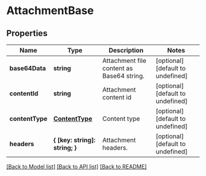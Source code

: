 
# AttachmentBase

## Properties
Name | Type | Description | Notes
------------ | ------------- | ------------- | -------------
**base64Data** | **string** | Attachment file content as Base64 string.              | [optional] [default to undefined]
**contentId** | **string** | Attachment content id              | [optional] [default to undefined]
**contentType** | [**ContentType**](ContentType.md) | Content type              | [optional] [default to undefined]
**headers** | **{ [key: string]: string; }** | Attachment headers.              | [optional] [default to undefined]



[[Back to Model list]](README.md#documentation-for-models) [[Back to API list]](README.md#documentation-for-api-endpoints) [[Back to README]](README.md)
